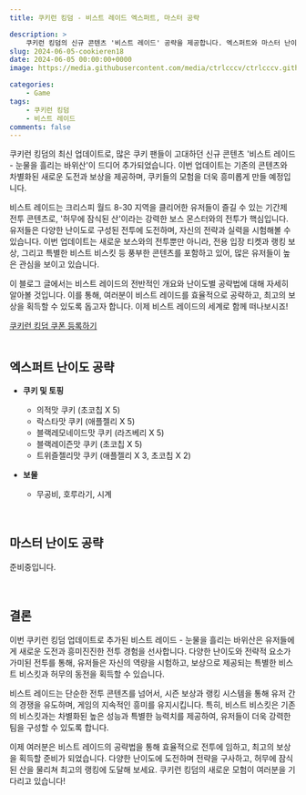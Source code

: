 ```yaml
---
title: 쿠키런 킹덤 - 비스트 레이드 엑스퍼트, 마스터 공략

description: >  
    쿠키런 킹덤의 신규 콘텐츠 '비스트 레이드' 공략을 제공합니다. 엑스퍼트와 마스터 난이도에서 효과적인 쿠키 및 토핑 조합, 보물 사용법 등을 소개해 최고의 보상을 획득하도록 돕습니다.    
slug: 2024-06-05-cookieren18
date: 2024-06-05 00:00:00+0000
image: https://media.githubusercontent.com/media/ctrlcccv/ctrlcccv.github.io/master/assets/img/post/2024-06-05-cookieren18.webp

categories:
    - Game
tags:
    - 쿠키런 킹덤
    - 비스트 레이드
comments: false
---
```

쿠키런 킹덤의 최신 업데이트로, 많은 쿠키 팬들이 고대하던 신규 콘텐츠 '비스트 레이드 - 눈물을 흘리는 바위산'이 드디어 추가되었습니다. 이번 업데이트는 기존의 콘텐츠와 차별화된 새로운 도전과 보상을 제공하며, 쿠키들의 모험을 더욱 흥미롭게 만들 예정입니다.  

비스트 레이드는 크리스피 월드 8-30 지역을 클리어한 유저들이 즐길 수 있는 기간제 전투 콘텐츠로, '허무에 잠식된 산'이라는 강력한 보스 몬스터와의 전투가 핵심입니다. 유저들은 다양한 난이도로 구성된 전투에 도전하며, 자신의 전략과 실력을 시험해볼 수 있습니다. 이번 업데이트는 새로운 보스와의 전투뿐만 아니라, 전용 입장 티켓과 랭킹 보상, 그리고 특별한 비스트 비스킷 등 풍부한 콘텐츠를 포함하고 있어, 많은 유저들이 높은 관심을 보이고 있습니다.  

이 블로그 글에서는 비스트 레이드의 전반적인 개요와 난이도별 공략법에 대해 자세히 알아볼 것입니다. 이를 통해, 여러분이 비스트 레이드를 효율적으로 공략하고, 최고의 보상을 획득할 수 있도록 돕고자 합니다. 이제 비스트 레이드의 세계로 함께 떠나보시죠!  

<div class="btn_wrap">
    <a href="https://www.sk2gacha.com/ckk/coupon/">쿠키런 킹덤 쿠폰 등록하기</a>
</div>


<br>

## 엑스퍼트 난이도 공략

* **쿠키 및 토핑**
  * 의적맛 쿠키 (초코칩 X 5)
  * 락스타맛 쿠키 (애플젤리 X 5)
  * 블랙레모네이드맛 쿠키 (라즈베리 X 5)
  * 블랙레이즌맛 쿠키 (초코칩 X 5)
  * 트위즐젤리맛 쿠키 (애플젤리 X 3, 초코칩 X 2)

* **보물**
  * 무공비, 호루라기, 시계

<br>

## 마스터 난이도 공략

준비중입니다.

<br>


## 결론
이번 쿠키런 킹덤 업데이트로 추가된 비스트 레이드 - 눈물을 흘리는 바위산은 유저들에게 새로운 도전과 흥미진진한 전투 경험을 선사합니다. 다양한 난이도와 전략적 요소가 가미된 전투를 통해, 유저들은 자신의 역량을 시험하고, 보상으로 제공되는 특별한 비스트 비스킷과 허무의 동전을 획득할 수 있습니다.  

비스트 레이드는 단순한 전투 콘텐츠를 넘어서, 시즌 보상과 랭킹 시스템을 통해 유저 간의 경쟁을 유도하며, 게임의 지속적인 흥미를 유지시킵니다. 특히, 비스트 비스킷은 기존의 비스킷과는 차별화된 높은 성능과 특별한 능력치를 제공하여, 유저들이 더욱 강력한 팀을 구성할 수 있도록 합니다.  

이제 여러분은 비스트 레이드의 공략법을 통해 효율적으로 전투에 임하고, 최고의 보상을 획득할 준비가 되었습니다. 다양한 난이도에 도전하며 전략을 구사하고, 허무에 잠식된 산을 물리쳐 최고의 랭킹에 도달해 보세요. 쿠키런 킹덤의 새로운 모험이 여러분을 기다리고 있습니다!     